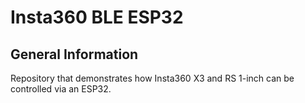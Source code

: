 # Insta360 BLE ESP32

## General Information
Repository that demonstrates how Insta360 X3 and RS 1-inch can be controlled via an ESP32. 
